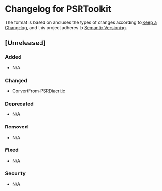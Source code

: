 # Changelog for PSRToolkit

The format is based on and uses the types of changes according to [Keep a Changelog](https://keepachangelog.com/en/1.0.0/),
and this project adheres to [Semantic Versioning](https://semver.org/spec/v2.0.0.html).

## [Unreleased]

### Added

- N/A

### Changed

- ConvertFrom-PSRDiacritic

### Deprecated

- N/A

### Removed

- N/A

### Fixed

- N/A

### Security

- N/A
